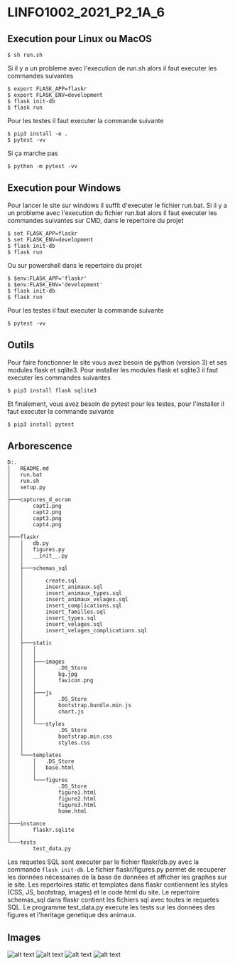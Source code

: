# LINFO1002_2021_P2_1A_6
## Execution pour Linux ou MacOS

```
$ sh run.sh
```
Si il y a un probleme avec l'execution de run.sh alors il faut executer les commandes suivantes
```
$ export FLASK_APP=flaskr
$ export FLASK_ENV=development
$ flask init-db
$ flask run
```
Pour les testes il faut executer la commande suivante
```
$ pip3 install -e .
$ pytest -vv
```
Si ça marche pas
```
$ python -m pytest -vv
```
## Execution pour Windows

Pour lancer le site sur windows il suffit d'executer le fichier run.bat.
Si il y a un probleme avec l'execution du fichier run.bat alors il faut executer les commandes suivantes sur CMD, dans le repertoire du projet
```
$ set FLASK_APP=flaskr
$ set FLASK_ENV=development
$ flask init-db
$ flask run
```
Ou sur powershell dans le repertoire du projet
```
$ $env:FLASK_APP='flaskr'
$ $env:FLASK_ENV='development'
$ flask init-db
$ flask run
```
Pour les testes il faut executer la commande suivante
```
$ pytest -vv
```

## Outils

Pour faire fonctionner le site vous avez besoin de python (version 3) et ses modules flask et sqlite3.
Pour installer les modules flask et sqlite3 il faut executer les commandes suivantes
```
$ pip3 install flask sqlite3
```
Et finalement, vous avez besoin de pytest pour les testes, pour l'installer il faut executer la commande suivante
```
$ pip3 install pytest
```
## Arborescence
```
D:.
│   README.md
│   run.bat
│   run.sh
│   setup.py
│
├───captures_d_ecran
│       capt1.png
│       capt2.png
│       capt3.png
│       capt4.png
│
├───flaskr
│   │   db.py
│   │   figures.py
│   │   __init__.py
│   │
│   ├───schemas_sql
│   │       
│   │       create.sql
│   │       insert_animaux.sql
│   │       insert_animaux_types.sql
│   │       insert_animaux_velages.sql
│   │       insert_complications.sql
│   │       insert_familles.sql
│   │       insert_types.sql
│   │       insert_velages.sql
│   │       insert_velages_complications.sql
│   │
│   ├───static
│   │   │   
│   │   │
│   │   ├───images
│   │   │       .DS_Store
│   │   │       bg.jpg
│   │   │       favicon.png
│   │   │
│   │   ├───js
│   │   │       .DS_Store
│   │   │       bootstrap.bundle.min.js
│   │   │       chart.js
│   │   │
│   │   └───styles
│   │           .DS_Store
│   │           bootstrap.min.css
│   │           styles.css
│   │
│   └───templates
│       │   .DS_Store
│       │   base.html
│       │
│       └───figures
│               .DS_Store
│               figure1.html
│               figure2.html
│               figure3.html
│               home.html
│
├───instance
│       flaskr.sqlite
│
└───tests
        test_data.py
```
Les requetes SQL sont executer par le fichier flaskr/db.py avec la commande `flask init-db`.
Le fichier flaskr/figures.py permet de recuperer les données nécessaires de la base de données et afficher les graphes sur le site.
Les repertoires static et templates dans flaskr contiennent les styles (CSS, JS, bootstrap, images) et le code html du site.
Le repertoire schemas_sql dans flaskr contient les fichiers sql avec toutes le requetes SQL.
Le programme test_data.py execute les tests sur les données des figures et l'heritage genetique des animaux.

## Images

![alt text](captures_d_ecran/capt1.png)
![alt text](captures_d_ecran/capt2.png)
![alt text](captures_d_ecran/capt3.png)
![alt text](captures_d_ecran/capt4.png)
